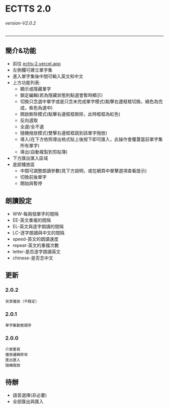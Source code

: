 # ECTTS 2.0
###### *version-V2.0.2* 
---
## 簡介&功能
- 前往 [ectts-2.vercel.app](https://ectts-2.vercel.app/)
- 左側欄可建立單字集
- 進入單字集後中間可輸入英文和中文
- 上方功能列表:
  - 顯示或隱藏單字
  - 鎖定編輯(若為隱藏狀態則點選會暫時顯示)
  - 切換只念選中單字或是只念未完成單字模式(點擊右邊框框切換，綠色為完成，紫色為選中)
  - 開啟刪除模式(點擊右邊框框刪除，此時框框為紅色)
  - 反向選取
  - 全選/全不選
  - 隨機撥放模式(雙擊右邊框框跳到該單字撥放)
  - 導入(在下方依照導出格式貼上後按下即可匯入，此操作會覆蓋當前單字集所有單字)
  - 導出(自動複製到剪貼簿)
- 下方匯出匯入區域
- 底部播放區
  - 中間可調整朗讀參數(見下方說明，或在網頁中單擊選項查看提示) 
  - 切換前後單字
  - 開始與暫停
 
## 朗讀設定
- WW-每兩個單字的間隔
- EE-英文重複的間隔
- EL-英文與逐字朗讀的間隔
- LC-逐字朗讀與中文的間隔
- speed-英文的朗讀速度
- repeat-英文的重複次數
- letter-是否逐字朗讀英文
- chinese-是否念中文

## 更新
### 2.0.2
```
背景播放（不穩定）
```

### 2.0.1
```
單字集動態順序
```

### 2.0.0
```
介面重寫
播放邏輯修改
匯出匯入
隨機撥放
```

## 待辦
- 語音選擇(非必要)
- 全部匯出與匯入
